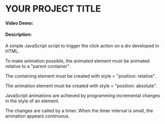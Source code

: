 # YOUR PROJECT TITLE

#### Video Demo:  <URL HERE>
  
#### Description:

A simple JavaScript script to trigger the click action on a div developed in HTML.

To make animation possible, the animated element must be animated relative to a "parent container".

The containing element must be created with style = "position: relative".

The animation element must be created with style = "position: absolute".

JavaScript animations are achieved by programming incremental changes in the style of an element.

The changes are called by a timer. When the timer interval is small, the animation appears continuous.

